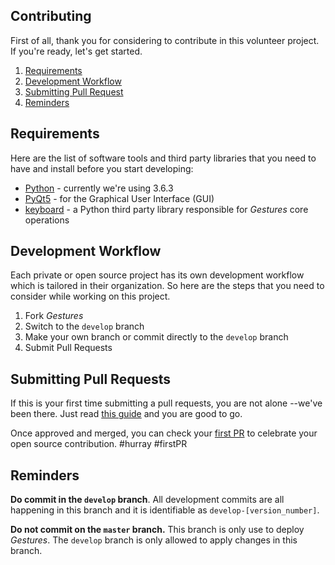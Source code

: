## Contributing
First of all, thank you for considering to contribute in this volunteer project. If you're ready, let's get started.

1. [Requirements](#requirements)
2. [Development Workflow](#development-workflow)
3. [Submitting Pull Request](#submitting-pull-requests)
4. [Reminders](#reminders)

## Requirements
Here are the list of software tools and third party libraries that you need to have and install before you start developing:

* [Python]() - currently we're using 3.6.3
* [PyQt5]() - for the Graphical User Interface (GUI)
* [keyboard](https://github.com/boppreh/keyboard) - a Python third party library responsible for _Gestures_ core operations

## Development Workflow
Each private or open source project has its own development workflow which is tailored in their organization. So here are the steps that you need to consider while working on this project.

1. Fork _Gestures_
2. Switch to the `develop` branch
3. Make your own branch or commit directly to the `develop` branch
4. Submit Pull Requests

## Submitting Pull Requests
If this is your first time submitting a pull requests, you are not alone --we've been there. Just read [this guide](http://google.com) and you are good to go.

Once approved and merged, you can check your [first PR](http://firstpr.me) to celebrate your open source contribution. #hurray #firstPR

## Reminders
**Do commit in the `develop` branch**. All development commits are all happening in this branch and it is identifiable as `develop-[version_number]`.

**Do not commit on the `master` branch.** This branch is only use to deploy _Gestures_. The `develop` branch is only allowed to apply changes in this branch.
